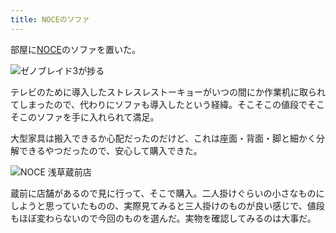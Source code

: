 ```yaml
---
title: NOCEのソファ
---
```

部屋に[NOCE](https://www.noce.co.jp/)のソファを置いた。

![](https://lh6.googleusercontent.com/-QB026FBVi1AkSO-4rgh_WxJpnk__3oC0B5jlZQVjxmto9iFncWMjcISt4PIr4arfYUOSllbtoW1EIZGYwBT4ojasTznf_eq01b8naComX_vxvDJMucXWjSgcLhckhYjVNYx3aGVv8d3UMZUVUcC4--OOerGZ_sMA894Zlq6iv34Ypf_56rle0jRag "ゼノブレイド3が捗る")

テレビのために導入したストレスレストーキョーがいつの間にか作業机に取られてしまったので、代わりにソファも導入したという経緯。そこそこの値段でそこそこのソファを手に入れられて満足。

大型家具は搬入できるか心配だったのだけど、これは座面・背面・脚と細かく分解できるやつだったので、安心して購入できた。

![](https://lh3.googleusercontent.com/qBfDgDSfh0JkIOWkVYk6m3fITkhRscmXOLxZNxaQZH5Z0vjnfbcmmY8QUjSlyBpR9oUspUl2cvOo7IlUtQLzZGh09E5G7IpPOwqSAav_n9vNdgKpMC_K1G7FUcmXp_p0dXMn-ruS8h8fh7JrVzfOFBB7NpWB0yEQxijhUcHyu1rEWsLayRnDbvzu6A "NOCE 浅草蔵前店")

蔵前に店舗があるので見に行って、そこで購入。二人掛けぐらいの小さなものにしようと思っていたものの、実際見てみると三人掛けのものが良い感じで、値段もほぼ変わらないので今回のものを選んだ。実物を確認してみるのは大事だ。
